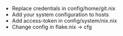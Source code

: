 * Replace credentials in config/home/git.nix
* Add your system configuration to hosts
* Add access-token in config/system/nix.nix
* Change config in flake.nix -> cfg